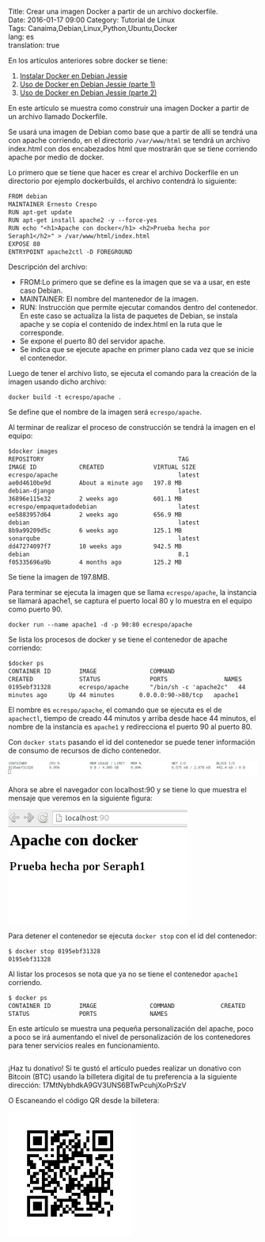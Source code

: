 Title: Crear una imagen Docker a partir de un archivo dockerfile.  
Date: 2016-01-17 09:00
Category: Tutorial de Linux  
Tags: Canaima,Debian,Linux,Python,Ubuntu,Docker  
lang: es  
translation: true  

En los artículos anteriores sobre docker se tiene:

1. [Instalar Docker en Debian Jessie](https://www.seraph.to/instalar-docker-en-debian-jessie.html#instalar-docker-en-debian-jessie)  
2. [Uso de Docker en Debian Jessie (parte 1)](https://www.seraph.to/uso-de-docker-en-debian-jessie-parte-1.html#uso-de-docker-en-debian-jessie-parte-1)  
3. [Uso de Docker en Debian Jessie (parte 2)](https://www.seraph.to/uso-de-docker-en-debian-jessie-parte-2.html#uso-de-docker-en-debian-jessie-parte-2)  

En este artículo se muestra como construir una imagen Docker a partir de un archivo llamado Dockerfile.

Se usará una imagen de Debian como base que a partir de allí se tendrá una con apache corriendo, en el directorio `/var/www/html` se tendrá un archivo index.html con dos encabezados html que mostrarán que se tiene corriendo apache por medio de docker.

Lo primero que se tiene que hacer es crear el archivo Dockerfile en un directorio por ejemplo dockerbuilds, el archivo contendrá lo siguiente:
```
FROM debian
MAINTAINER Ernesto Crespo
RUN apt-get update
RUN apt-get install apache2 -y --force-yes
RUN echo "<h1>Apache con docker</h1> <h2>Prueba hecha por Seraph1</h2>" > /var/www/html/index.html
EXPOSE 80
ENTRYPOINT apache2ctl -D FOREGROUND
```
Descripción del archivo:

- FROM:Lo primero que se define es la imagen que se va a usar, en este caso Debian.  
- MAINTAINER: El nombre del mantenedor de la imagen.  
- RUN: Instrucción que permite ejecutar comandos dentro del contenedor. En este caso se  actualiza la lista de paquetes de Debian, se instala apache y se copia el contenido de index.html en la ruta que le corresponde.
- Se expone el puerto 80 del servidor  apache.    
- Se indica que se ejecute apache en primer plano cada vez que se inicie el contenedor.  

Luego de tener el archivo listo, se ejecuta el comando para la creación de la imagen usando dicho archivo:
```
docker build -t ecrespo/apache .
```
Se define que el nombre de la imagen será `ecrespo/apache`.

Al terminar de realizar el proceso de construcción se tendrá la imagen en el equipo:

```
$docker images
REPOSITORY                                      TAG                 IMAGE ID            CREATED              VIRTUAL SIZE
ecrespo/apache                                  latest              ae0d4610be9d        About a minute ago   197.8 MB
debian-django                                   latest              36896e115e32        2 weeks ago          601.1 MB
ecrespo/empaquetadodebian                       latest              ee5883957d64        2 weeks ago          656.9 MB
debian                                          latest              8b9a99209d5c        6 weeks ago          125.1 MB
sonarqube                                       latest              dd47274097f7        10 weeks ago         942.5 MB
debian                                          8.1                 f05335696a9b        4 months ago         125.2 MB
```
Se tiene la imagen de 197.8MB. 

Para terminar se ejecuta la imagen que se llama `ecrespo/apache`, la instancia se llamará apache1, se captura el puerto local 80 y lo muestra en el equipo como puerto 90.
```
docker run --name apache1 -d -p 90:80 ecrespo/apache
```
Se lista los procesos de docker y se tiene el contenedor de apache corriendo:
```
$docker ps
CONTAINER ID        IMAGE               COMMAND                  CREATED             STATUS              PORTS                NAMES
0195ebf31328        ecrespo/apache      "/bin/sh -c 'apache2c"   44 minutes ago      Up 44 minutes       0.0.0.0:90->80/tcp   apache1
```
El nombre es `ecrespo/apache`, el comando que se ejecuta es el de `apachectl`, tiempo de creado 44 minutos y arriba desde hace 44 minutos, el nombre de la instancia es `apache1` y redirecciona el puerto 90 al puerto 80.


Con `docker stats` pasando el id del contenedor se puede tener información de consumo de recursos de dicho contenedor.

![](./images/crearunaimagendockerapartirdeunarchivodockerfile-1.png)

Ahora se abre el navegador con localhost:90 y se tiene lo que muestra el mensaje que veremos en la siguiente figura:

![](./images/crearunaimagendockerapartirdeunarchivodockerfile-2.png)

Para detener el contenedor se ejecuta `docker stop` con el id del contenedor:
```
$ docker stop 0195ebf31328
0195ebf31328
```

Al listar los procesos se nota que ya no se tiene el contenedor `apache1` corriendo.
```
$ docker ps
CONTAINER ID        IMAGE               COMMAND             CREATED             STATUS              PORTS               NAMES
```

En este artículo se muestra una pequeña personalización del apache, poco a poco se irá aumentando el nivel de personalización de los contenedores para tener servicios reales en funcionamiento. 

##  ##
¡Haz tu donativo!
Si te gustó el artículo puedes realizar un donativo con Bitcoin (BTC)
usando la billetera digital de tu preferencia a la siguiente
dirección: 17MtNybhdkA9GV3UNS6BTwPcuhjXoPrSzV

O Escaneando el código QR desde la billetera:

![17MtNybhdkA9GV3UNS6BTwPcuhjXoPrSzV](./images/17MtNybhdkA9GV3UNS6BTwPcuhjXoPrSzV.png)